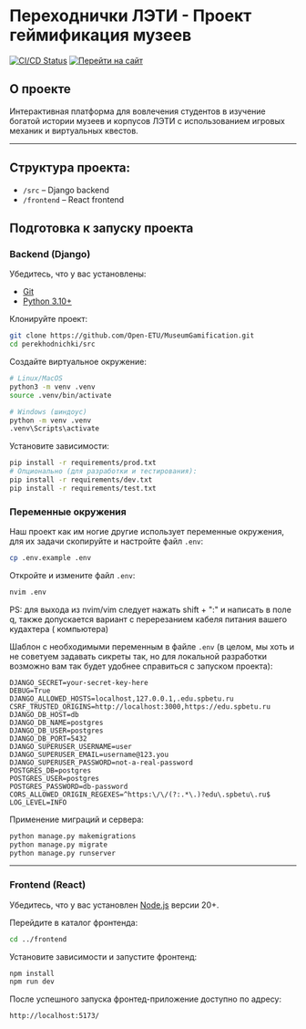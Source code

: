 # Переходнички ЛЭТИ - Проект геймификация музеев

[![CI/CD Status](https://github.com/Open-ETU/MuseumGamification/actions/workflows/deploy.yml/badge.svg)](https://github.com/Open-ETU/MuseumGamification/actions/workflows/deploy.yml)
[![Перейти на сайт](https://img.shields.io/badge/Перейти-на_сайт-blue)](https://spbetu.ru)
## О проекте

Интерактивная платформа для вовлечения студентов в изучение богатой истории
музеев и корпусов ЛЭТИ с использованием игровых механик и виртуальных квестов.

---

## Структура проекта:

- `/src` – Django backend
- `/frontend` – React frontend

## Подготовка к запуску проекта

### Backend (Django)

Убедитесь, что у вас установлены:

- [Git](https://git-scm.com/downloads)
- [Python 3.10+](https://www.python.org)

Клонируйте проект:

```sh
git clone https://github.com/Open-ETU/MuseumGamification.git
cd perekhodnichki/src
```

Создайте виртуальное окружение:

```sh
# Linux/MacOS
python3 -m venv .venv
source .venv/bin/activate

# Windows (шиндоус)
python -m venv .venv
.venv\Scripts\activate
```

Установите зависимости:

```sh
pip install -r requirements/prod.txt
# Опционально (для разработки и тестирования):
pip install -r requirements/dev.txt
pip install -r requirements/test.txt
```

### Переменные окружения

Наш проект как им ногие другие использует переменные окружения, для их задачи
скопируйте и настройте файл `.env`:

```sh
cp .env.example .env
```

Откройте и измените файл `.env`:

```sh
nvim .env
```

PS: для выхода из nvim/vim следует нажать shift + ":" и написать в поле q,
также допускается вариант с перерезанием кабеля питания вашего кудахтера (
компьютера)

Шаблон с необходимыми переменным в файле `.env` (в целом, мы хоть и не советуем
задавать сикреты так, но для локальной разработки возможно вам так будет удобнее
справиться с запуском проекта):

```env
DJANGO_SECRET=your-secret-key-here
DEBUG=True
DJANGO_ALLOWED_HOSTS=localhost,127.0.0.1,.edu.spbetu.ru
CSRF_TRUSTED_ORIGINS=http://localhost:3000,https://edu.spbetu.ru
DJANGO_DB_HOST=db
DJANGO_DB_NAME=postgres
DJANGO_DB_USER=postgres
DJANGO_DB_PORT=5432
DJANGO_SUPERUSER_USERNAME=user
DJANGO_SUPERUSER_EMAIL=username@123.you
DJANGO_SUPERUSER_PASSWORD=not-a-real-password
POSTGRES_DB=postgres
POSTGRES_USER=postgres
POSTGRES_PASSWORD=db-password
CORS_ALLOWED_ORIGIN_REGEXES=^https:\/\/(?:.*\.)?edu\.spbetu\.ru$
LOG_LEVEL=INFO
```

Применение миграций и сервера:

```sh
python manage.py makemigrations
python manage.py migrate
python manage.py runserver
```

---

### Frontend (React)

Убедитесь, что у вас установлен [Node.js](https://nodejs.org/) версии 20+.

Перейдите в каталог фронтенда:

```sh
cd ../frontend
```

Установите зависимости и запустите фронтенд:

```sh
npm install
npm run dev
```

После успешного запуска фронтед-приложение доступно по адресу:

```
http://localhost:5173/
```
